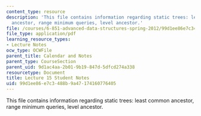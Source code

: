 ```yaml
---
content_type: resource
description: 'This file contains information regarding static trees: least common
  ancestor, range minimum queries, level ancestor.'
file: /courses/6-851-advanced-data-structures-spring-2012/99d1ee86e7c3488b9a47174160776405_MIT6_851S12_L15.pdf
file_type: application/pdf
learning_resource_types:
- Lecture Notes
ocw_type: OCWFile
parent_title: Calendar and Notes
parent_type: CourseSection
parent_uid: 9d1ac4aa-2b01-9b19-847d-5dfcd274a338
resourcetype: Document
title: Lecture 15 Student Notes
uid: 99d1ee86-e7c3-488b-9a47-174160776405
---
```

This file contains information regarding static trees: least common ancestor, range minimum queries, level ancestor.

